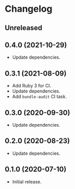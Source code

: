 # Changelog

## Unreleased

## 0.4.0 (2021-10-29)

*   Update dependencies.

## 0.3.1 (2021-08-09)

*   Add Ruby 3 for CI.
*   Update dependencies.
*   Add `bundle-audit` CI task.

## 0.3.0 (2020-09-30)

*   Update dependencies.

## 0.2.0 (2020-08-23)

*   Update dependencies.

## 0.1.0 (2020-07-10)

*   Initial release.
